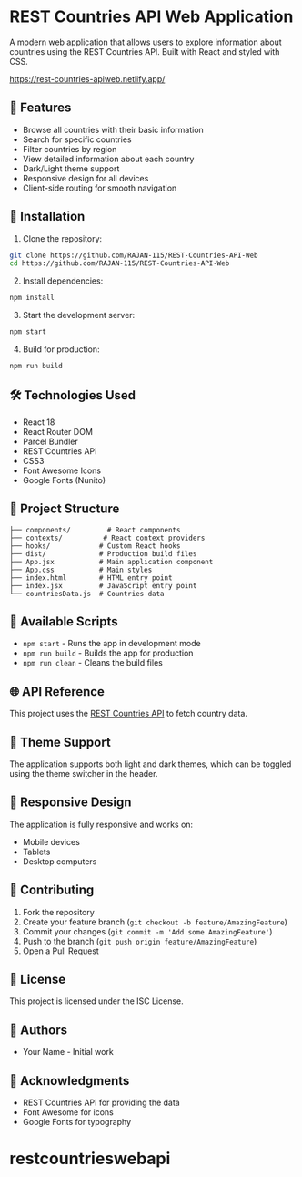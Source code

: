 # REST Countries API Web Application

A modern web application that allows users to explore information about countries using the REST Countries API. Built with React and styled with CSS.


https://rest-countries-apiweb.netlify.app/


## 🌟 Features

- Browse all countries with their basic information
- Search for specific countries
- Filter countries by region
- View detailed information about each country
- Dark/Light theme support
- Responsive design for all devices
- Client-side routing for smooth navigation

## 🚀 Installation

1. Clone the repository:

```bash
git clone https://github.com/RAJAN-115/REST-Countries-API-Web
cd https://github.com/RAJAN-115/REST-Countries-API-Web
```

2. Install dependencies:

```bash
npm install
```

3. Start the development server:

```bash
npm start
```

4. Build for production:

```bash
npm run build
```

## 🛠️ Technologies Used

- React 18
- React Router DOM
- Parcel Bundler
- REST Countries API
- CSS3
- Font Awesome Icons
- Google Fonts (Nunito)

## 📁 Project Structure

```
├── components/         # React components
├── contexts/          # React context providers
├── hooks/            # Custom React hooks
├── dist/             # Production build files
├── App.jsx           # Main application component
├── App.css           # Main styles
├── index.html        # HTML entry point
├── index.jsx         # JavaScript entry point
└── countriesData.js  # Countries data
```

## 🔧 Available Scripts

- `npm start` - Runs the app in development mode
- `npm run build` - Builds the app for production
- `npm run clean` - Cleans the build files

## 🌐 API Reference

This project uses the [REST Countries API](https://restcountries.com/) to fetch country data.

## 🎨 Theme Support

The application supports both light and dark themes, which can be toggled using the theme switcher in the header.

## 📱 Responsive Design

The application is fully responsive and works on:

- Mobile devices
- Tablets
- Desktop computers

## 🤝 Contributing

1. Fork the repository
2. Create your feature branch (`git checkout -b feature/AmazingFeature`)
3. Commit your changes (`git commit -m 'Add some AmazingFeature'`)
4. Push to the branch (`git push origin feature/AmazingFeature`)
5. Open a Pull Request

## 📝 License

This project is licensed under the ISC License.

## 👥 Authors

- Your Name - Initial work

## 🙏 Acknowledgments

- REST Countries API for providing the data
- Font Awesome for icons
- Google Fonts for typography
# restcountrieswebapi
